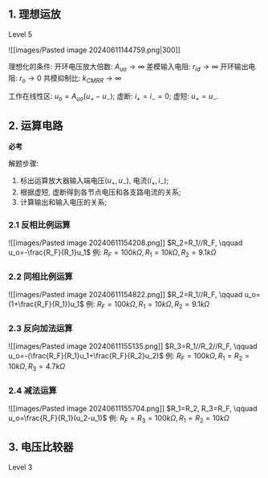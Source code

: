 

## 1. 理想运放
Level 5

![[images/Pasted image 20240611144759.png|300]]

理想化的条件:
开环电压放大倍数: $A_{uo}\rightarrow\infty$
差模输入电阻: $r_{id}\rightarrow\infty$
开环输出电阻: $r_o\rightarrow 0$
共模抑制比: $k_{CMRR} \rightarrow\infty$

工作在线性区: $u_o=A_{uo}(u_+-u_-)$; 虚断: $i_+=i_-=0$; 虚短: $u_+=u_-$. 

## 2. 运算电路
**必考**

解题步骤:
1. 标出运算放大器输入端电压$(u_+,u_-)$, 电流$(i_+,i_-)$; 
2. 根据虚短, 虚断得到各节点电压和各支路电流的关系; 
3. 计算输出和输入电压的关系;
### 2.1 反相比例运算

![[images/Pasted image 20240611154208.png]]
$R_2=R_1//R_F, \qquad u_o=-\frac{R_F}{R_1}u_1$
例: $R_F=100k\Omega, R_1=10k\Omega, R_2=9.1k\Omega$

### 2.2 同相比例运算

![[images/Pasted image 20240611154822.png]]
$R_2=R_1//R_F, \qquad u_o=(1+\frac{R_F}{R_1})u_1$
例: $R_F=100k\Omega, R_1=10k\Omega, R_2=9.1k\Omega$

### 2.3 反向加法运算

![[images/Pasted image 20240611155135.png]]
$R_3=R_1//R_2//R_F, \qquad u_o=-(\frac{R_F}{R_1}u_1+\frac{R_F}{R_2}u_2)$
例: $R_F=100k\Omega, R_1=R_2=10k\Omega, R_3=4.7k\Omega$

### 2.4 减法运算

![[images/Pasted image 20240611155704.png]]
$R_1=R_2, R_3=R_F, \qquad u_o=\frac{R_F}{R_1}(u_2-u_1)$
例: $R_F=R_3=100k\Omega, R_1=R_2=10k\Omega$


## 3. 电压比较器
Level 3


